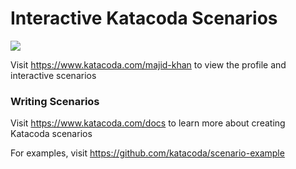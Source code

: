 # Interactive Katacoda Scenarios

[![](http://shields.katacoda.com/katacoda/majid-khan/count.svg)](https://www.katacoda.com/majid-khan "Get your profile on Katacoda.com")

Visit https://www.katacoda.com/majid-khan to view the profile and interactive scenarios

### Writing Scenarios
Visit https://www.katacoda.com/docs to learn more about creating Katacoda scenarios

For examples, visit https://github.com/katacoda/scenario-example
